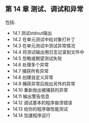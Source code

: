 ## 第 14 章 测试、调试和异常

包括:

* 14.1 测试stdout输出
* 14.2 在单元测试中给对象打补丁
* 14.3 在单元测试中测试异常情况
* 14.4 将测试输出用日志记录到文件中
* 14.5 忽略或期望测试失败
* 14.6 处理多个异常
* 14.7 捕获所有异常
* 14.8 创建自定义异常
* 14.9 捕获异常后抛出另外的异常
* 14.10 重新抛出被捕获的异常
* 14.11 输出警告信息
* 14.12 调试基本的程序崩溃错误
* 14.13 给你的程序做性能测试
* 14.14 加速程序运行